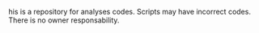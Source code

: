 his is a repository for analyses codes. Scripts may have incorrect codes. There is no owner responsability.  
